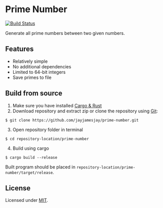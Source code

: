 # Prime Number
[![Build Status](https://travis-ci.org/jayjamesjay/prime-number.svg?branch=master)](https://travis-ci.org/jayjamesjay/prime-number)

Generate all prime numbers between two given numbers.

## Features
* Relatively simple
* No additional dependencies
* Limited to 64-bit integers
* Save primes to file

## Build from source
1. Make sure you have installed [Cargo & Rust](https://www.rust-lang.org/)
2. Download repository and extract zip or clone the repository using [Git](https://git-scm.com/):
```
$ git clone https://github.com/jayjamesjay/prime-number.git
```
3. Open repository folder in terminal
```
$ cd repository-location/prime-number
```
4. Build using cargo
```
$ cargo build --release
```
Built program should be placed in `repository-location/prime-number/target/release`.

## License
Licensed under [MIT](https://github.com/jayjamesjay/prime-number/blob/master/LICENSE).
